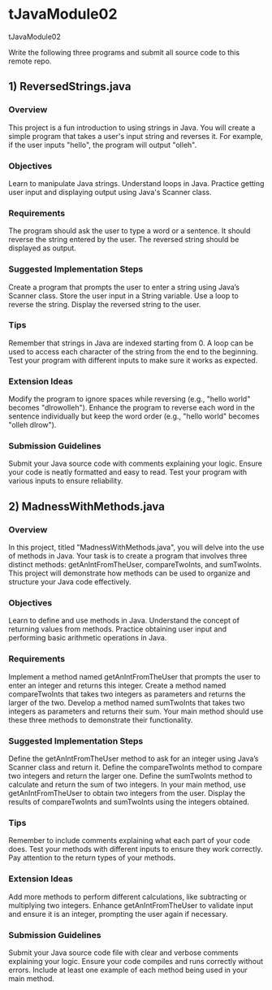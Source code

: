# tJavaModule02
tJavaModule02

Write the following three programs and submit all source code to this remote repo.

## 1) ReversedStrings.java
### Overview
This project is a fun introduction to using strings in Java. You will create a simple program that takes a user's input string and reverses it. For example, if the user inputs "hello", the program will output "olleh".

### Objectives
Learn to manipulate Java strings.
Understand loops in Java.
Practice getting user input and displaying output using Java's Scanner class.
### Requirements
The program should ask the user to type a word or a sentence.
It should reverse the string entered by the user.
The reversed string should be displayed as output.
### Suggested Implementation Steps
Create a program that prompts the user to enter a string using Java’s Scanner class.
Store the user input in a String variable.
Use a loop to reverse the string.
Display the reversed string to the user.
### Tips
Remember that strings in Java are indexed starting from 0.
A loop can be used to access each character of the string from the end to the beginning.
Test your program with different inputs to make sure it works as expected.
### Extension Ideas
Modify the program to ignore spaces while reversing (e.g., "hello world" becomes "dlrowolleh").
Enhance the program to reverse each word in the sentence individually but keep the word order (e.g., "hello world" becomes "olleh dlrow").
### Submission Guidelines
Submit your Java source code with comments explaining your logic.
Ensure your code is neatly formatted and easy to read.
Test your program with various inputs to ensure reliability.

## 2) MadnessWithMethods.java
### Overview
In this project, titled "MadnessWithMethods.java", you will delve into the use of methods in Java. Your task is to create a program that involves three distinct methods: getAnIntFromTheUser, compareTwoInts, and sumTwoInts. This project will demonstrate how methods can be used to organize and structure your Java code effectively.
### Objectives
Learn to define and use methods in Java.
Understand the concept of returning values from methods.
Practice obtaining user input and performing basic arithmetic operations in Java.
### Requirements
Implement a method named getAnIntFromTheUser that prompts the user to enter an integer and returns this integer.
Create a method named compareTwoInts that takes two integers as parameters and returns the larger of the two.
Develop a method named sumTwoInts that takes two integers as parameters and returns their sum.
Your main method should use these three methods to demonstrate their functionality.
### Suggested Implementation Steps
Define the getAnIntFromTheUser method to ask for an integer using Java’s Scanner class and return it.
Define the compareTwoInts method to compare two integers and return the larger one.
Define the sumTwoInts method to calculate and return the sum of two integers.
In your main method, use getAnIntFromTheUser to obtain two integers from the user.
Display the results of compareTwoInts and sumTwoInts using the integers obtained.
### Tips
Remember to include comments explaining what each part of your code does.
Test your methods with different inputs to ensure they work correctly.
Pay attention to the return types of your methods.
### Extension Ideas
Add more methods to perform different calculations, like subtracting or multiplying two integers.
Enhance getAnIntFromTheUser to validate input and ensure it is an integer, prompting the user again if necessary.
### Submission Guidelines
Submit your Java source code file with clear and verbose comments explaining your logic.
Ensure your code compiles and runs correctly without errors.
Include at least one example of each method being used in your main method.


